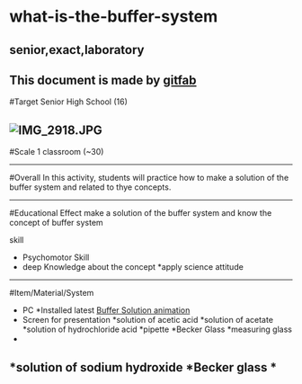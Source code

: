 # what-is-the-buffer-system
## senior,exact,laboratory
This document is made by [gitfab](http://gitfab.org)
---
#Target
Senior High School (16)


![IMG_2918.JPG](http://www.smasanmarosu.sch.id/system/upload/gambar/lab%20kimia.jpg)
---
#Scale
1 classroom (~30)

---
#Overall
In this activity, students will practice how to make a solution of the buffer system and related to thye concepts.


---
#Educational Effect
make a solution of the buffer system and know the concept of buffer system

skill

* Psychomotor Skill
* deep Knowledge about the concept
*apply science attitude

---
#Item/Material/System
* PC *Installed latest [Buffer Solution animation](https://nelanurlaila.makes.org/popcorn/1mrh)
* Screen for presentation
*solution of acetic acid
*solution of acetate
*solution of hydrochloride acid
*pipette
*Becker Glass
*measuring glass
*
*solution of sodium hydroxide
*Becker glass
*
---
